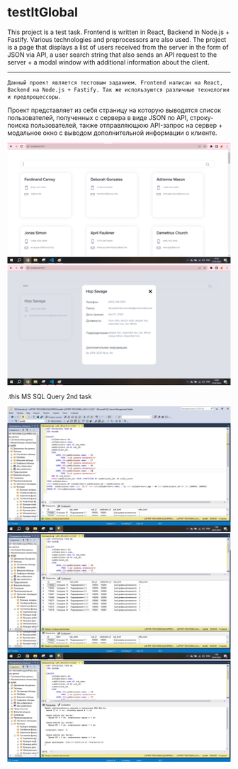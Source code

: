# testItGlobal

 This project is a test task. Frontend is written in React, Backend in Node.js + Fastify. Various technologies and preprocessors are also used.
    The project is a page that displays a list of users received from the server in the form of JSON via API, a user search string that also sends an API request to the server + a modal window with additional information about the client.

___________________________________________________________________________________________________


    Данный проект является тестовым заданием. Frontend написан на React, Backend на Node.js + Fastify. Так же используются различные технологии и предпроцессоры. 
   Проект представляет из себя страницу на которую выводятся список пользователей, полученных с сервера в виде JSON по API, строку- поиска пользователей, также отправляющюю API-запрос на сервер + модальное окно с выводом дополнительной информации о клиенте.

![main](https://github.com/gGodlik04/testItGlobal/blob/main/SQL%26%26ReadmeIMG/readme1.jpg)
![modal-window](https://github.com/gGodlik04/testItGlobal/blob/main/SQL%26%26ReadmeIMG/readme2.png)


.this MS SQL Query 2nd task

![SQL QUERY](https://github.com/gGodlik04/testItGlobal/blob/main/SQL%26%26ReadmeIMG/Query.jpg)
![SQL_QUERY-TABLE](https://github.com/gGodlik04/testItGlobal/blob/main/SQL%26%26ReadmeIMG/Table.jpg)
![SQL-QUERY-TIME](https://github.com/gGodlik04/testItGlobal/blob/main/SQL%26%26ReadmeIMG/Time.jpg)
